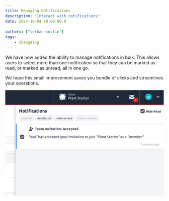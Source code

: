 ```yaml
---
title: Managing Notifications
description: "Interact with notifications"
date: 2024-10-04 10:00:00.0

authors: ["serban-costin"]
tags:
    - changelog
---
```


We have now added the ability to manage notifications in bulk. This allows users to select more than one notification so that they can be marked as read, or marked as unread, all in one go.

We hope this small improvement saves you bundle of clicks and streamlines your operations.

![bulk-notifications.png](images/bulk-notifications.png)
